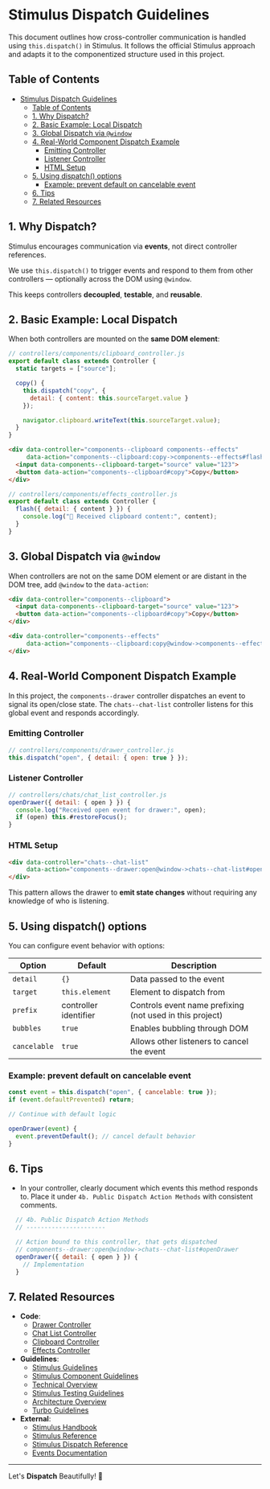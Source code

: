 <!--
---
title: "Stimulus Dispatch Guidelines"
description: "Guidelines for cross-controller communication using dispatch in Stimulus"
updated: "2025-05-15 10:20:00"
status: "Done 🤎"
contributors:
  - username: aindy
    ai: false
  - username: xai-grok-3
    ai: true
  - username: cursor-anthropic-claude-3-7-sonnet
    ai: true
  - username: cursor-gpt-4-1
    ai: true
pillar: "Architecture"
tags: ["stimulus", "dispatch", "controllers"]
related_docs:
  - path: "/app/javascript/controllers/components/drawer_controller.js"
  - path: "/app/javascript/controllers/chats/chat_list_controller.js"
  - path: "/app/javascript/controllers/components/clipboard_controller.js"
  - path: "/app/javascript/controllers/components/effects_controller.js"
  - path: "/docs/architecture/README.md"
  - path: "/docs/architecture/stimulus-guidelines.md"
  - path: "/docs/architecture/stimulus-component-guidelines.md"
  - path: "/docs/architecture/technical-overview.md"
  - path: "/docs/testing/stimulus-testing-guidelines.md"
---
-->

# Stimulus Dispatch Guidelines

This document outlines how cross-controller communication is handled using `this.dispatch()` in Stimulus. 
It follows the official Stimulus approach and adapts it to the componentized structure used in this project.

## Table of Contents
- [Stimulus Dispatch Guidelines](#stimulus-dispatch-guidelines)
  - [Table of Contents](#table-of-contents)
  - [1. Why Dispatch?](#1-why-dispatch)
  - [2. Basic Example: Local Dispatch](#2-basic-example-local-dispatch)
  - [3. Global Dispatch via `@window`](#3-global-dispatch-via-window)
  - [4. Real-World Component Dispatch Example](#4-real-world-component-dispatch-example)
    - [Emitting Controller](#emitting-controller)
    - [Listener Controller](#listener-controller)
    - [HTML Setup](#html-setup)
  - [5. Using dispatch() options](#5-using-dispatch-options)
    - [Example: prevent default on cancelable event](#example-prevent-default-on-cancelable-event)
  - [6. Tips](#6-tips)
  - [7. Related Resources](#7-related-resources)

## 1. Why Dispatch?

Stimulus encourages communication via **events**, not direct controller references.

We use `this.dispatch()` to trigger events and respond to them from other controllers 
— optionally across the DOM using `@window`.

This keeps controllers **decoupled**, **testable**, and **reusable**.


## 2. Basic Example: Local Dispatch

When both controllers are mounted on the **same DOM element**:

```js
// controllers/components/clipboard_controller.js
export default class extends Controller {
  static targets = ["source"];

  copy() {
    this.dispatch("copy", {
      detail: { content: this.sourceTarget.value }
    });

    navigator.clipboard.writeText(this.sourceTarget.value);
  }
}
```

```html
<div data-controller="components--clipboard components--effects"
     data-action="components--clipboard:copy->components--effects#flash">
  <input data-components--clipboard-target="source" value="123">
  <button data-action="components--clipboard#copy">Copy</button>
</div>
```

```js
// controllers/components/effects_controller.js
export default class extends Controller {
  flash({ detail: { content } }) {
    console.log("🩵 Received clipboard content:", content);
  }
}
```


## 3. Global Dispatch via `@window`

When controllers are not on the same DOM element or are distant in the DOM tree, 
add `@window` to the `data-action`:

```html
<div data-controller="components--clipboard">
  <input data-components--clipboard-target="source" value="123">
  <button data-action="components--clipboard#copy">Copy</button>
</div>

<div data-controller="components--effects"
     data-action="components--clipboard:copy@window->components--effects#flash">
</div>
```


## 4. Real-World Component Dispatch Example

In this project, the `components--drawer` controller dispatches an event to signal its open/close state.
The `chats--chat-list` controller listens for this global event and responds accordingly.

### Emitting Controller

```js
// controllers/components/drawer_controller.js
this.dispatch("open", { detail: { open: true } });
```

### Listener Controller

```js
// controllers/chats/chat_list_controller.js
openDrawer({ detail: { open } }) {
  console.log("Received open event for drawer:", open);
  if (open) this.#restoreFocus();
}
```

### HTML Setup

```html
<div data-controller="chats--chat-list"
     data-action="components--drawer:open@window->chats--chat-list#openDrawer">
</div>
```

This pattern allows the drawer to **emit state changes** without requiring any knowledge of who is listening.


## 5. Using dispatch() options

You can configure event behavior with options:

| Option       | Default               | Description                                              |
| ------------ | --------------------- | -------------------------------------------------------- |
| `detail`     | `{}`                  | Data passed to the event                                 |
| `target`     | `this.element`        | Element to dispatch from                                 |
| `prefix`     | controller identifier | Controls event name prefixing (not used in this project) |
| `bubbles`    | `true`                | Enables bubbling through DOM                             |
| `cancelable` | `true`                | Allows other listeners to cancel the event               |

### Example: prevent default on cancelable event

```js
const event = this.dispatch("open", { cancelable: true });
if (event.defaultPrevented) return;

// Continue with default logic
```

```js
openDrawer(event) {
  event.preventDefault(); // cancel default behavior
}
```


## 6. Tips

- In your controller, clearly document which events this method responds to. Place it under `4b. Public Dispatch Action Methods` with consistent comments.

```js
  // 4b. Public Dispatch Action Methods
  // ----------------------

  // Action bound to this controller, that gets dispatched
  // components--drawer:open@window->chats--chat-list#openDrawer
  openDrawer({ detail: { open } }) {
    // Implementation
  }
```


## 7. Related Resources
- **Code**:
  - [Drawer Controller](/app/javascript/controllers/components/drawer_controller.js)
  - [Chat List Controller](/app/javascript/controllers/chats/chat_list_controller.js)
  - [Clipboard Controller](/app/javascript/controllers/components/clipboard_controller.js)
  - [Effects Controller](/app/javascript/controllers/components/effects_controller.js)
- **Guidelines**:
  - [Stimulus Guidelines](/docs/architecture/stimulus-guidelines.md)
  - [Stimulus Component Guidelines](/docs/architecture/stimulus-component-guidelines.md)
  - [Technical Overview](/docs/architecture/technical-overview.md)
  - [Stimulus Testing Guidelines](/docs/testing/stimulus-testing-guidelines.md)
  - [Architecture Overview](/docs/architecture/README.md)
  - [Turbo Guidelines](/docs/architecture/turbo-guidelines.md)
- **External**:
  - [Stimulus Handbook](https://stimulus.hotwired.dev/handbook/introduction)
  - [Stimulus Reference](https://stimulus.hotwired.dev/reference/controllers)
  - [Stimulus Dispatch Reference](https://stimulus.hotwired.dev/reference/controllers#cross-controller-coordination-with-events)
  - [Events Documentation](https://developer.mozilla.org/en-US/docs/Web/Events)

---

Let's **Dispatch** Beautifully! 🩵
